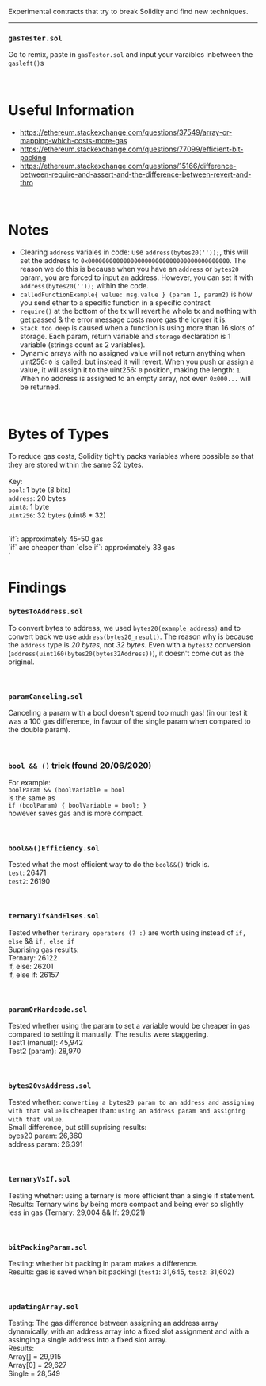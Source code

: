 Experimental contracts that try to break Solidity and find new techniques.

----

### `gasTester.sol`
Go to remix, paste in `gasTestor.sol` and input your varaibles inbetween the `gasleft()`s

<br />

# Useful Information
- https://ethereum.stackexchange.com/questions/37549/array-or-mapping-which-costs-more-gas
- https://ethereum.stackexchange.com/questions/77099/efficient-bit-packing
- https://ethereum.stackexchange.com/questions/15166/difference-between-require-and-assert-and-the-difference-between-revert-and-thro

<br />

# Notes
- Clearing `address` variales in code: use `address(bytes20(''));`, this will set the address to `0x0000000000000000000000000000000000000000`. The reason we do this is because when you have an `address` or `bytes20` param, you are forced to input an address. However, you can set it with `address(bytes20(''));` within the code.
- `calledFunctionExample{ value: msg.value } (param 1, param2)` is how you send ether to a specific function in a specific contract
- `require()` at the bottom of the tx will revert he whole tx and nothing with get passed & the error message costs more gas the longer it is.
- `Stack too deep` is caused when a function is using more than 16 slots of storage. Each param, return variable and `storage` declaration is 1 variable (strings count as 2 variables).
- Dynamic arrays with no assigned value will not return anything when uint256: `0` is called, but instead it will revert. When you push or assign a value, it will assign it to the uint256: `0` position, making the length: `1`. When no address is assigned to an empty array, not even `0x000...` will be returned.

<br />

# Bytes of Types
To reduce gas costs, Solidity tightly packs variables where possible so that they are stored within the same 32 bytes. <br/>
<br />
Key: <br />
`bool`: 1 byte (8 bits) <br />
`address`: 20 bytes <br />
`uint8`: 1 byte <br />
`uint256`: 32 bytes (uint8 * 32) <br />

<br />
`if`: approximately 45-50 gas <br />
`if` are cheaper than `else if`: approximately 33 gas <br />
`

# Findings
### `bytesToAddress.sol`
To convert bytes to address, we used `bytes20(example_address)` and to convert back we use `address(bytes20_result)`. The reason why is because the `address` type is *20 bytes*, not *32 bytes*. Even with a `bytes32` conversion (`address(uint160(bytes20(bytes32Address))`), it doesn't come out as the original.

<br />

### `paramCanceling.sol`
Canceling a param with a bool doesn't spend too much gas! (in our test it was a 100 gas difference, in favour of the single param when compared to the double param).

<br />

### `bool && ()` trick (found 20/06/2020)
For example: <br />
`boolParam && (boolVariable = bool` <br />
is the same as <br />
`if (boolParam) {
    boolVariable = bool;
}`<br />
however saves gas and is more compact. <br />

<br />

### `bool&&()Efficiency.sol`
Tested what the most efficient way to do the `bool&&()` trick is.<br />
`test`: 26471<br />
`test2`: 26190<br />

<br />

### `ternaryIfsAndElses.sol`
Tested whether `terinary operators (? :)` are worth using instead of `if, else` && `if, else if` <br />
Suprising gas results:<br />
    Ternary: 26122<br />
    if, else: 26201<br />
    if, else if: 26157
    
<br />

### `paramOrHardcode.sol`
Tested whether using the param to set a variable would be cheaper in gas compared to setting it manually. The results were staggering. <br />
Test1 (manual): 45,942 <br />
Test2 (param): 28,970 <br />

<br />

### `bytes20vsAddress.sol`
Tested whether: `converting a bytes20 param to an address and assigning with that value` is cheaper than: `using an address param and assigning with that value`.
<br/>
Small difference, but still suprising results: <br />
byes20 param: 26,360 <br />
address param: 26,391 <br />

<br />

### `ternaryVsIf.sol`
Testing whether: using a ternary is more efficient than a single if statement. <br />
Results: Ternary wins by being more compact and being ever so slightly less in gas (Ternary: 29,004 && If: 29,021) <br />

<br />

### `bitPackingParam.sol`
Testing: whether bit packing in param makes a difference. <br />
Results: gas is saved when bit packing! (`test1`: 31,645, `test2`: 31,602) <br />

<br />

### `updatingArray.sol`
Testing: The gas difference between assigning an address array dynamically, with an address array into a fixed slot assignment and with a assinging a single address into a fixed slot array. <br />
Results: <br />
Array[] = 29,915 <br />
Array[0] = 29,627 <br />
Single = 28,549 <br />

<br />

